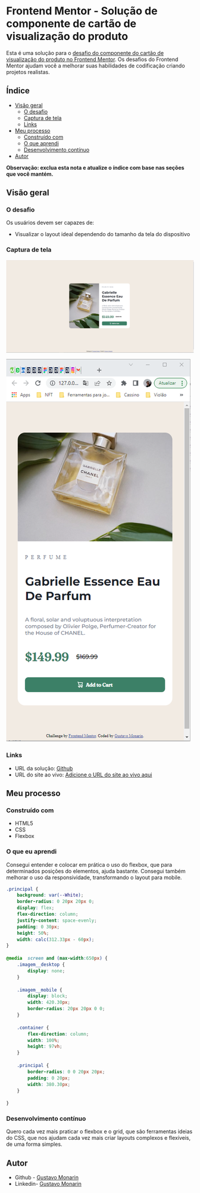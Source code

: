 # Frontend Mentor - Solução de componente de cartão de visualização do produto

Esta é uma solução para o [desafio do componente do cartão de visualização do produto no Frontend Mentor](https://www.frontendmentor.io/challenges/product-preview-card-component-GO7UmttRfa). Os desafios do Frontend Mentor ajudam você a melhorar suas habilidades de codificação criando projetos realistas.

## Índice

- [Visão geral](#visão-geral)
  - [O desafio](#o-desafio)
  - [Captura de tela](#captura-de-tela)
  - [Links](#links)
- [Meu processo](#meu-processo)
  - [Construído com](#construído-com)
  - [O que aprendi](#o-que-aprendi)
  - [Desenvolvimento contínuo](#desenvolvimento-contínuo)
- [Autor](#autor)

**Observação: exclua esta nota e atualize o índice com base nas seções que você mantém.**

## Visão geral

### O desafio

Os usuários devem ser capazes de:

- Visualizar o layout ideal dependendo do tamanho da tela do dispositivo

### Captura de tela
![](./screenshot/desktop.PNG)

![](./screenshot/mobile.png)

### Links

- URL da solução: [Github](https://github.com/guhmonarin/product-preview-card-component-main)
- URL do site ao vivo: [Adicione o URL do site ao vivo aqui](https://your-live-site-url.com)

## Meu processo

### Construído com

- HTML5
- CSS
- Flexbox


### O que eu aprendi

Consegui entender e colocar em prática o uso do flexbox, que para determinados posições do elementos, ajuda bastante. Consegui também melhorar o uso da responsividade, transformando o layout para mobile.
``` css
.principal {
    background: var(--White);
    border-radius: 0 20px 20px 0;
    display: flex;
    flex-direction: column;
    justify-content: space-evenly;
    padding: 0 30px;
    height: 50%;
    width: calc(312.33px - 60px);
}

@media  screen and (max-width:650px) {
    .imagem__desktop {
        display: none;
    }

    .imagem__mobile {
        display: block;
        width: 420.30px;
        border-radius: 20px 20px 0 0;
    }
    
    .container {
        flex-direction: column;
        width: 100%;
        height: 97vh;
    }

    .principal {
        border-radius: 0 0 20px 20px;
        padding: 0 20px;
        width: 380.30px;
    }

}
```

### Desenvolvimento contínuo

Quero cada vez mais praticar o flexbox e o grid, que são ferramentas ideias do CSS, que nos ajudam cada vez mais criar layouts complexos e flexíveis, de uma forma simples.

## Autor

- Github - [Gustavo Monarin](https://github.com/guhmonarin)
- Linkedin- [Gustavo Monarin](https://www.linkedin.com/in/gustavo-monarin-652672127/)
